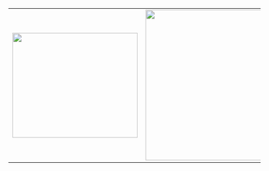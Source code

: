 <table width="800px">
  <tr>
    <td>
      <img src="https://i.imgur.com/WAtGNF6.png" width="250" height="209"/>
    </td>
    <td>
      <img src="https://i.imgur.com/d9ulNUe.gif" width="400" height="300"/>
    </td>
  </tr>
</table>

